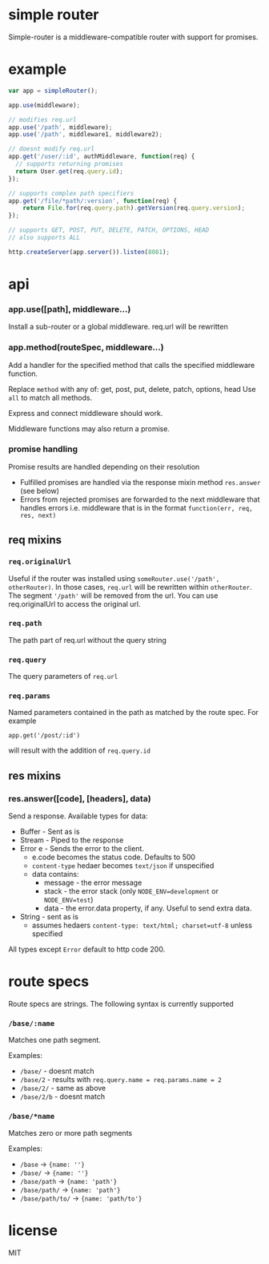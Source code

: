 # simple router

Simple-router is a middleware-compatible router with support for promises.

# example

```js
var app = simpleRouter();

app.use(middleware);

// modifies req.url
app.use('/path', middleware);
app.use('/path', middleware1, middleware2);

// doesnt modify req.url
app.get('/user/:id', authMiddleware, function(req) {
  // supports returning promises
  return User.get(req.query.id);
});

// supports complex path specifiers
app.get('/file/*path/:version', function(req) {
    return File.for(req.query.path).getVersion(req.query.version);
});

// supports GET, POST, PUT, DELETE, PATCH, OPTIONS, HEAD
// also supports ALL

http.createServer(app.server()).listen(8081);

```

# api

### app.use([path], middleware...)

Install a sub-router or a global middleware. req.url will be rewritten


### app.method(routeSpec, middleware...)

Add a handler for the specified method that calls the specified middleware 
function.

Replace `method` with any of: get, post, put, delete, patch, options, head
Use `all` to match all methods.

Express and connect middleware should work.

Middleware functions may also return a promise. 

### promise handling

Promise results are handled depending on their resolution
* Fulfilled promises are handled via the response mixin method `res.answer` (see below)
* Errors from rejected promises are forwarded to the next middleware that handles errors i.e. middleware that is in the format `function(err, req, res, next)`

## req mixins

### `req.originalUrl` 

Useful if the router was installed using `someRouter.use('/path', otherRouter)`.
In those cases, `req.url` will be rewritten within `otherRouter`. The segment 
`'/path'` will be removed from the url. You can use req.originalUrl to access 
the original url.

### `req.path`

The path part of req.url without the query string

### `req.query`

The query parameters of `req.url`

### `req.params`

Named parameters contained in the path as matched by the route spec. 
For example

`app.get('/post/:id')`

will result with the addition of `req.query.id`

## res mixins

### res.answer([code], [headers], data)

Send a response. Available types for data:

* Buffer - Sent as is
* Stream - Piped to the response
* Error e - Sends the error to the client. 
  * e.code becomes the status code. Defaults to 500 
  * `content-type` hedaer becomes `text/json` if unspecified
  * data contains:
    * message - the error message
    * stack - the error stack (only `NODE_ENV=development` or `NODE_ENV=test`)
    * data - the error.data property, if any. Useful to send extra data.
* String - sent as is
  * assumes hedaers `content-type: text/html; charset=utf-8` unless specified

All types except `Error` default to http code 200.


# route specs

Route specs are strings. The following syntax is currently supported

### `/base/:name` 

Matches one path segment. 

Examples: 
* `/base/` - doesnt match
* `/base/2` - results with `req.query.name = req.params.name = 2`
* `/base/2/` - same as above 
* `/base/2/b` - doesnt match

### `/base/*name`

Matches zero or more path segments

Examples:
* `/base` -> `{name: ''}`
* `/base/` -> `{name: ''}`
* `/base/path` -> `{name: 'path'}`
* `/base/path/` -> `{name: 'path'}`
* `/base/path/to/` -> `{name: 'path/to'}`

# license

MIT

